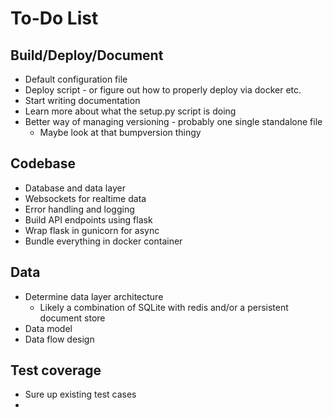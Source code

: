 # To-Do List

## Build/Deploy/Document

* Default configuration file
* Deploy script - or figure out how to properly deploy via docker etc.
* Start writing documentation
* Learn more about what the setup.py script is doing
* Better way of managing versioning - probably one single standalone file
	* Maybe look at that bumpversion thingy


## Codebase

* Database and data layer
* Websockets for realtime data
* Error handling and logging
* Build API endpoints using flask
* Wrap flask in gunicorn for async
* Bundle everything in docker container


## Data

* Determine data layer architecture
	* Likely a combination of SQLite with redis and/or a persistent document store
* Data model
* Data flow design


## Test coverage

* Sure up existing test cases
* 